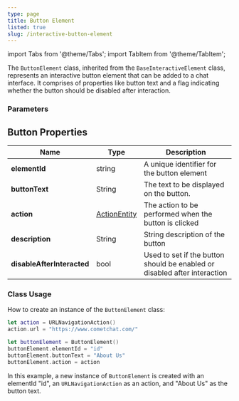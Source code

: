 ```yaml
---
type: page
title: Button Element
listed: true
slug: /interactive-button-element
---
```


import Tabs from '@theme/Tabs';
import TabItem from '@theme/TabItem';

The `ButtonElement` class, inherited from the `BaseInteractiveElement` class, represents an interactive button element that can be added to a chat interface. It comprises of properties like button text and a flag indicating whether the button should be disabled after interaction.

### Parameters

## Button Properties

| Name                       | Type                                        | Description                                                               |
| -------------------------- | ------------------------------------------- | ------------------------------------------------------------------------- |
| **elementId**              | string                                      | A unique identifier for the button element                                |
| **buttonText**             | String                                      | The text to be displayed on the button.                                   |
| **action**                 | [ActionEntity](./interactive-action-entity) | The action to be performed when the button is clicked                     |
| **description**            | String                                      | String description of the button                                          |
| **disableAfterInteracted** | bool                                        | Used to set if the button should be enabled or disabled after interaction |

### Class Usage

How to create an instance of the `ButtonElement` class:
<Tabs>
<TabItem value="Swift" label="Swift">

```swift
let action = URLNavigationAction()
action.url = "https://www.cometchat.com/"

let buttonElement = ButtonElement()
buttonElement.elementId = "id"
buttonElement.buttonText = "About Us"
buttonElement.action = action
```

</TabItem>
</Tabs>

In this example, a new instance of `ButtonElement` is created with an elementId "id", an `URLNavigationAction` as an action, and "About Us" as the button text.
